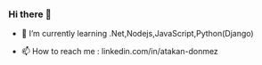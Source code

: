 ### Hi there 👋


- 🌱 I’m currently learning .Net,Nodejs,JavaScript,Python(Django)

- 📫 How to reach me : linkedin.com/in/atakan-donmez
